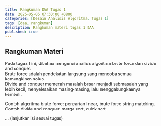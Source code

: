 ```yaml
---
title: Rangkuman DAA Tugas 1
date: 2025-05-05 07:30:00 +0800
categories: [Desain Analisis Algoritma, Tugas 1]
tags: [daa, rangkuman]
description: Rangkuman materi tugas 1 DAA
published: true
---
```


## Rangkuman Materi

Pada tugas 1 ini, dibahas mengenai analisis algoritma brute force dan divide and conquer.  
Brute force adalah pendekatan langsung yang mencoba semua kemungkinan solusi.  
Divide and conquer memecah masalah besar menjadi submasalah yang lebih kecil, menyelesaikan masing-masing, lalu menggabungkannya kembali.

Contoh algoritma brute force: pencarian linear, brute force string matching.  
Contoh divide and conquer: merge sort, quick sort.

... (lanjutkan isi sesuai tugas)
